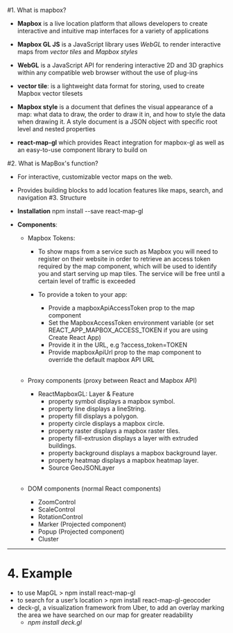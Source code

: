 
#1. What is mapbox?
- **Mapbox** is a live location platform that allows developers to create interactive and intuitive map interfaces for a variety of applications
- **Mapbox GL JS** is a JavaScript library uses *WebGL* to render interactive maps from *vector tiles* and *Mapbox styles*
- **WebGL** is a JavaScript API for rendering interactive 2D and 3D graphics within any compatible web browser without the use of plug-ins
- **vector tile**: is a lightweight data format for storing, used to create Mapbox vector tilesets
- **Mapbox style** is a document that defines the visual appearance of a map: what data to draw, the order to draw it in, and how to style the data when drawing it. A style document is a JSON object with specific root level and nested properties
	
- **react-map-gl** which provides React integration for mapbox-gl as well as an easy-to-use component library to build on

#2. What is MapBox's function?
- For interactive, customizable vector maps on the web.
- Provides building blocks to add location features like maps, search, and navigation
#3. Structure

- **Installation**
	npm install --save react-map-gl
	<br />
	
- **Components**:
	+ Mapbox Tokens: 
		* <p>To show maps from a service such as Mapbox you will need to 
			register on their website in order to retrieve an access token 
			required by the map component, which will be used to identify 
			you and start serving up map tiles. The service will be free 
			until a certain level of traffic is exceeded</p>
		
		* To provide a token to your app:
			- Provide a mapboxApiAccessToken prop to the map component
			- Set the MapboxAccessToken environment variable (or set REACT_APP_MAPBOX_ACCESS_TOKEN if you are using Create React App)
			- Provide it in the URL, e.g ?access_token=TOKEN
			- Provide mapboxApiUrl prop to the map component to override the default mapbox API URL
		<br />
		
	+ Proxy components (proxy between React and Mapbox API)
		* ReactMapboxGL:
		Layer & Feature
			* property symbol displays a mapbox symbol.
			* property line displays a lineString.
			* property fill displays a polygon.
			* property circle displays a mapbox circle.
			* property raster displays a mapbox raster tiles.
			* property fill-extrusion displays a layer with extruded buildings.
			* property background displays a mapbox background layer.
			* property heatmap displays a mapbox heatmap layer.
			* Source
		GeoJSONLayer
		<br />
	+ DOM components (normal React components)
		* ZoomControl
		* ScaleControl
		* RotationControl
		* Marker (Projected component)
		* Popup (Projected component)
		* Cluster
		
-------------------------------------------
# 4. Example
- to use MapGL > npm install react-map-gl
- to search for a user’s location > npm install react-map-gl-geocoder
- deck-gl, a visualization framework from Uber, to add an overlay marking 
	the area we have searched on our map for greater readability
	- *npm install deck.gl*